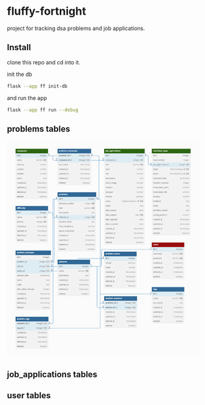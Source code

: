 # fluffy-fortnight

project for tracking dsa problems and job applications.


## Install 

clone this repo and cd into it.


init the db

```bash
flask --app ff init-db
```

and run the app

```bash
flask --app ff run --debug
```


## problems tables

![db schema](./img/db_schema.png)


## job_applications tables


## user tables

